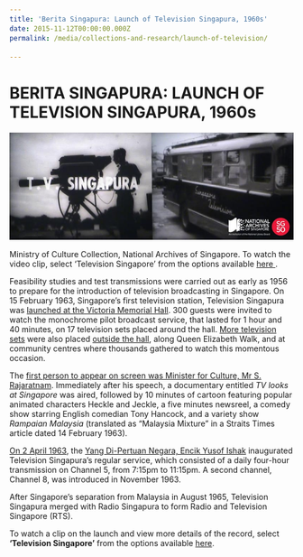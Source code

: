```yaml
---
title: 'Berita Singapura: Launch of Television Singapura, 1960s'
date: 2015-11-12T00:00:00.000Z
permalink: /media/collections-and-research/launch-of-television/

---
```



<iframe id="pxcelframe" src="//t.sharethis.com/a/t_.htm?ver=0.345.16984&amp;cid=c010#rnd=1577950394434&amp;cid=c010&amp;dmn=www.nas.gov.sg&amp;tt=t.dhj&amp;dhjLcy=124&amp;lbl=pxcel&amp;flbl=pxcel&amp;ll=d&amp;ver=0.345.16984&amp;ell=d&amp;cck=__stid&amp;pn=%2Fblogs%2Farchivistpick%2Ftelevision-singapura%2F&amp;qs=na&amp;rdn=www.nas.gov.sg&amp;rpn=%2Fblogs%2Farchivistpick%2F&amp;rqs=na&amp;cc=SG&amp;cont=AS&amp;ipaddr=" style="display: none;"></iframe>

# BERITA SINGAPURA: LAUNCH OF TELEVISION SINGAPURA, 1960s

![img](../../../images/blogs/2015-11-13-L.jpg)

Ministry of Culture Collection, National Archives of Singapore. To watch the video clip, select ‘Television Singapore’ from the options available [ here ](http://www.nas.gov.sg/archivesonline/audiovisual_records/record-details/58f29c96-1164-11e3-83d5-0050568939ad).

Feasibility studies and test transmissions were carried out as early as 1956 to prepare for the introduction of television broadcasting in Singapore. On 15 February 1963, Singapore’s first television station, Television Singapura was [launched at the Victoria Memorial Hall](http://www.nas.gov.sg/archivesonline/photographs/record-details/bb3807d8-1161-11e3-83d5-0050568939ad). 300 guests were invited to watch the monochrome pilot broadcast service, that lasted for 1 hour and 40 minutes, on 17 television sets placed around the hall. [More television sets](http://www.nas.gov.sg/archivesonline/photographs/record-details/bb1948bc-1161-11e3-83d5-0050568939ad) were also placed [outside the hall](http://www.nas.gov.sg/archivesonline/photographs/record-details/bb195aaf-1161-11e3-83d5-0050568939ad), along Queen Elizabeth Walk, and at community centres where thousands gathered to watch this momentous occasion.

The [first person to appear on screen was Minister for Culture, Mr S. Rajaratnam](http://www.nas.gov.sg/archivesonline/photographs/record-details/296589f9-1162-11e3-83d5-0050568939ad). Immediately after his speech, a documentary entitled *TV looks at Singapore* was aired, followed by 10 minutes of cartoon featuring popular animated characters Heckle and Jeckle, a five minutes newsreel, a comedy show starring English comedian Tony Hancock, and a variety show *Rampaian Malaysia* (translated as “Malaysia Mixture” in a Straits Times article dated 14 February 1963).

[On 2 April 1963](http://www.nas.gov.sg/archivesonline/photographs/record-details/c2011e57-43c7-11e4-859c-0050568939ad), the [Yang Di-Pertuan Negara, Encik Yusof Ishak](http://www.nas.gov.sg/archivesonline/photographs/record-details/bb39ed42-43c7-11e4-859c-0050568939ad) inaugurated Television Singapura’s regular service, which consisted of a daily four-hour transmission on Channel 5, from 7:15pm to 11:15pm. A second channel, Channel 8, was introduced in November 1963.

After Singapore’s separation from Malaysia in August 1965, Television Singapura merged with Radio Singapura to form Radio and Television Singapore (RTS).

To watch a clip on the launch and view more details of the record, select **‘Television Singapore’** from the options available [here](http://www.nas.gov.sg/archivesonline/audiovisual_records/record-details/58f29c96-1164-11e3-83d5-0050568939ad).
